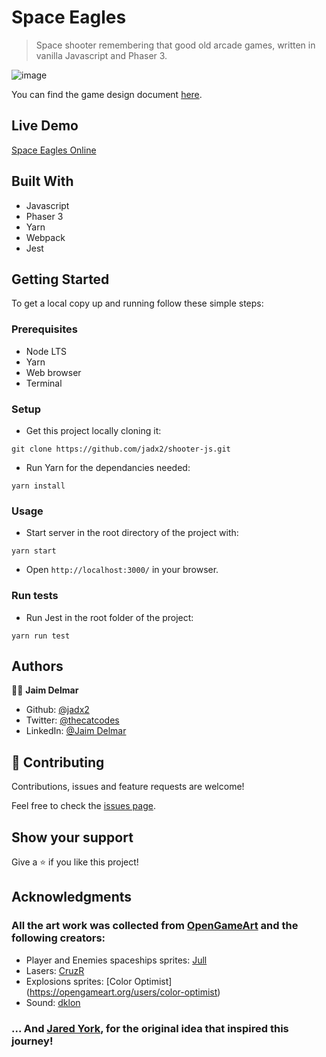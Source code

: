 # Space Eagles

> Space shooter remembering that good old arcade games, written in vanilla Javascript and Phaser 3.

![image](./screenshot.png)

You can find the game design document [here](./gdd.md).

## Live Demo

[Space Eagles Online](https://space-eagles.netlify.app/)

## Built With

- Javascript
- Phaser 3
- Yarn
- Webpack
- Jest

## Getting Started

To get a local copy up and running follow these simple steps:

### Prerequisites

- Node LTS
- Yarn
- Web browser
- Terminal

### Setup

- Get this project locally cloning it:

```
git clone https://github.com/jadx2/shooter-js.git
```

- Run Yarn for the dependancies needed:

```
yarn install
```

### Usage

- Start server in the root directory of the project with:

```
yarn start
```

- Open `http://localhost:3000/` in your browser.

### Run tests

- Run Jest in the root folder of the project:

```
yarn run test
```

## Authors

👨‍💻 **Jaim Delmar**

- Github: [@jadx2](https://github.com/jadx2/)
- Twitter: [@thecatcodes](https://twitter.com/thecatcodes)
- LinkedIn: [@Jaim Delmar](https://www.linkedin.com/in/jaimdelmar/)

## 🤝 Contributing

Contributions, issues and feature requests are welcome!

Feel free to check the [issues page](https://github.com/jadx2/shooter-js/issues).

## Show your support

Give a ⭐️ if you like this project!

## Acknowledgments

### All the art work was collected from [OpenGameArt](https://opengameart.org/) and the following creators:

- Player and Enemies spaceships sprites: [Jull](https://opengameart.org/users/jull)
- Lasers: [CruzR](https://opengameart.org/users/cruzr)
- Explosions sprites: [Color Optimist] (https://opengameart.org/users/color-optimist)
- Sound: [dklon](https://opengameart.org/users/dklon)

### ... And [Jared York](https://jaredyork.com/), for the original idea that inspired this journey!

